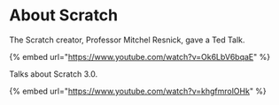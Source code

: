 # About Scratch

The Scratch creator, Professor Mitchel Resnick, gave a Ted Talk. 

{% embed url="https://www.youtube.com/watch?v=Ok6LbV6bqaE" %}



Talks about Scratch 3.0. 

{% embed url="https://www.youtube.com/watch?v=khgfmrolOHk" %}



